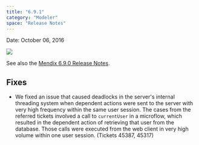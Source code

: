 ```yaml
---
title: "6.9.1"
category: "Modeler"
space: "Release Notes"
---
```

Date: October 06, 2016



[![](attachments/819203/19399042.png)](https://appstore.home.mendix.com/link/modeler/6.9.1)

See also the [Mendix 6.9.0 Release Notes](https://world.mendix.com/display/ReleaseNotes/6.9.0).

## Fixes

*   We fixed an issue that caused deadlocks in the server's internal threading system when dependent actions were sent to the server with very high frequency within the same user session. The cases from the referred tickets involved a call to `currentUser` in a microflow, which resulted in the dependent action of retrieving that user from the database. Those calls were executed from the web client in very high volume within one user session. (Tickets 45387, 45317)